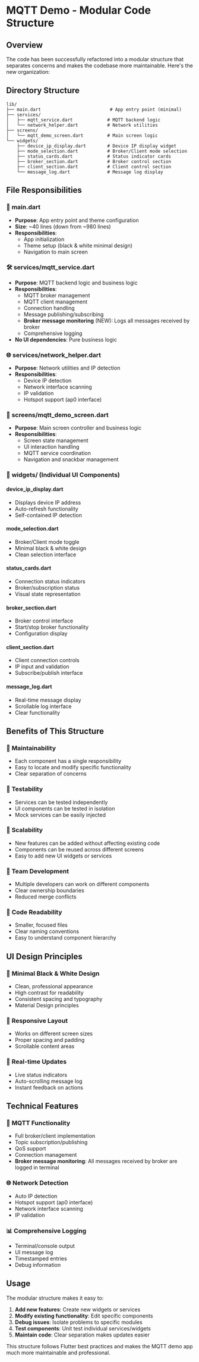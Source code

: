 # MQTT Demo - Modular Code Structure

## Overview
The code has been successfully refactored into a modular structure that separates concerns and makes the codebase more maintainable. Here's the new organization:

## Directory Structure
```
lib/
├── main.dart                          # App entry point (minimal)
├── services/
│   ├── mqtt_service.dart             # MQTT backend logic
│   └── network_helper.dart           # Network utilities
├── screens/
│   └── mqtt_demo_screen.dart         # Main screen logic
└── widgets/
    ├── device_ip_display.dart        # Device IP display widget
    ├── mode_selection.dart           # Broker/Client mode selection
    ├── status_cards.dart             # Status indicator cards
    ├── broker_section.dart           # Broker control section
    ├── client_section.dart           # Client control section
    └── message_log.dart              # Message log display
```

## File Responsibilities

### 🚀 **main.dart**
- **Purpose**: App entry point and theme configuration
- **Size**: ~40 lines (down from ~980 lines)
- **Responsibilities**:
  - App initialization
  - Theme setup (black & white minimal design)
  - Navigation to main screen

### 🛠️ **services/mqtt_service.dart**
- **Purpose**: MQTT backend logic and business logic
- **Responsibilities**:
  - MQTT broker management
  - MQTT client management
  - Connection handling
  - Message publishing/subscribing
  - **Broker message monitoring** (NEW): Logs all messages received by broker
  - Comprehensive logging
- **No UI dependencies**: Pure business logic

### 🌐 **services/network_helper.dart**
- **Purpose**: Network utilities and IP detection
- **Responsibilities**:
  - Device IP detection
  - Network interface scanning
  - IP validation
  - Hotspot support (ap0 interface)

### 📱 **screens/mqtt_demo_screen.dart**
- **Purpose**: Main screen controller and business logic
- **Responsibilities**:
  - Screen state management
  - UI interaction handling
  - MQTT service coordination
  - Navigation and snackbar management

### 🎨 **widgets/** (Individual UI Components)

#### **device_ip_display.dart**
- Displays device IP address
- Auto-refresh functionality
- Self-contained IP detection

#### **mode_selection.dart**
- Broker/Client mode toggle
- Minimal black & white design
- Clean selection interface

#### **status_cards.dart**
- Connection status indicators
- Broker/subscription status
- Visual state representation

#### **broker_section.dart**
- Broker control interface
- Start/stop broker functionality
- Configuration display

#### **client_section.dart**
- Client connection controls
- IP input and validation
- Subscribe/publish interface

#### **message_log.dart**
- Real-time message display
- Scrollable log interface
- Clear functionality

## Benefits of This Structure

### 🔧 **Maintainability**
- Each component has a single responsibility
- Easy to locate and modify specific functionality
- Clear separation of concerns

### 🧪 **Testability**
- Services can be tested independently
- UI components can be tested in isolation
- Mock services can be easily injected

### 🚀 **Scalability**
- New features can be added without affecting existing code
- Components can be reused across different screens
- Easy to add new UI widgets or services

### 👥 **Team Development**
- Multiple developers can work on different components
- Clear ownership boundaries
- Reduced merge conflicts

### 📖 **Code Readability**
- Smaller, focused files
- Clear naming conventions
- Easy to understand component hierarchy

## UI Design Principles

### 🎨 **Minimal Black & White Design**
- Clean, professional appearance
- High contrast for readability
- Consistent spacing and typography
- Material Design principles

### 📱 **Responsive Layout**
- Works on different screen sizes
- Proper spacing and padding
- Scrollable content areas

### 🔄 **Real-time Updates**
- Live status indicators
- Auto-scrolling message log
- Instant feedback on actions

## Technical Features

### 🔗 **MQTT Functionality**
- Full broker/client implementation
- Topic subscription/publishing
- QoS support
- Connection management
- **Broker message monitoring**: All messages received by broker are logged in terminal

### 🌐 **Network Detection**
- Auto IP detection
- Hotspot support (ap0 interface)
- Network interface scanning
- IP validation

### 📊 **Comprehensive Logging**
- Terminal/console output
- UI message log
- Timestamped entries
- Debug information

## Usage
The modular structure makes it easy to:
1. **Add new features**: Create new widgets or services
2. **Modify existing functionality**: Edit specific components
3. **Debug issues**: Isolate problems to specific modules
4. **Test components**: Unit test individual services/widgets
5. **Maintain code**: Clear separation makes updates easier

This structure follows Flutter best practices and makes the MQTT demo app much more maintainable and professional.
